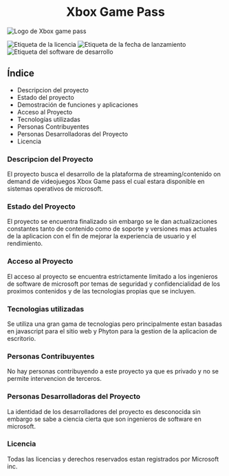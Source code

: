 <h1 align="center"> Xbox Game Pass</h1>

![Logo de Xbox game pass](https://github.com/user-attachments/assets/e43c132f-5fc5-462d-afe1-b8ad02f5b9c1)

![Etiqueta de la licencia](https://img.shields.io/badge/Microsoft-green?style=flat&label=Licencia)
![Etiqueta de la fecha de lanzamiento](https://img.shields.io/badge/2017-green?style=flat&label=release_date)
![Etiqueta del software de desarrollo](https://img.shields.io/badge/15-orange?style=flat&label=Java)

## Índice

- Descripcion del proyecto
- Estado del proyecto
- Demostración de funciones y aplicaciones
- Acceso al Proyecto
- Tecnologías utilizadas
- Personas Contribuyentes
- Personas Desarrolladoras del Proyecto
- Licencia

### Descripcion del Proyecto
El proyecto busca el desarrollo de la plataforma de streaming/contenido on demand de videojuegos Xbox Game pass el cual estara disponible en sistemas operativos de microsoft.

### Estado del Proyecto
El proyecto se encuentra finalizado sin embargo se le dan actualizaciones constantes tanto de contenido como de soporte y versiones mas actuales de la aplicacion con el fin de mejorar la experiencia de usuario y el rendimiento.

### Acceso al Proyecto
El acceso al proyecto se encuentra estrictamente limitado a los ingenieros de software de microsoft por temas de seguridad y confidencialidad de los proximos contenidos y de las tecnologias propias que se incluyen.

### Tecnologias utilizadas
Se utiliza una gran gama de tecnologias pero principalmente estan basadas en javascript para el sitio web y Phyton para la gestion de la aplicacion de escritorio.

### Personas Contribuyentes
No hay personas contribuyendo a este proyecto ya que es privado y no se permite intervencion de terceros.

### Personas Desarrolladoras del Proyecto
La identidad de los desarrolladores del proyecto es desconocida sin embargo se sabe a ciencia cierta que son ingenieros de software en microsoft.

### Licencia
Todas las licencias y derechos reservados estan registrados por Microsoft inc.
